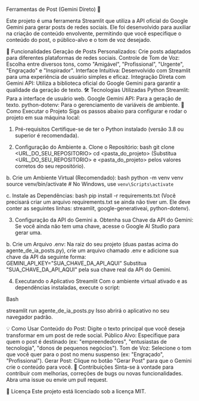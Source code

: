 Ferramentas de Post (Gemini Direto) 🚀

Este projeto é uma ferramenta Streamlit que utiliza a API oficial do Google Gemini para gerar posts de redes sociais. Ele foi desenvolvido para auxiliar na criação de conteúdo envolvente, permitindo que você especifique o conteúdo do post, o público-alvo e o tom de voz desejado.

🌟 Funcionalidades
Geração de Posts Personalizados: Crie posts adaptados para diferentes plataformas de redes sociais.
Controle de Tom de Voz: Escolha entre diversos tons, como "Amigável", "Profissional", "Urgente", "Engraçado" e "Inspirador".
Interface Intuitiva: Desenvolvido com Streamlit para uma experiência de usuário simples e eficaz.
Integração Direta com Gemini API: Utiliza a biblioteca oficial do Google Gemini para garantir a qualidade da geração de texto.
🛠️ Tecnologias Utilizadas
Python
Streamlit: Para a interface de usuário web.
Google Gemini API: Para a geração de texto.
python-dotenv: Para o gerenciamento de variáveis de ambiente.
🚀 Como Executar o Projeto
Siga os passos abaixo para configurar e rodar o projeto em sua máquina local:

1. Pré-requisitos
   Certifique-se de ter o Python instalado (versão 3.8 ou superior é recomendada).

2. Configuração do Ambiente
   a. Clone o Repositório:
   bash git clone <URL_DO_SEU_REPOSITORIO> cd <pasta_do_projeto>
   (Substitua <URL_DO_SEU_REPOSITORIO> e <pasta_do_projeto> pelos valores corretos do seu repositório).

b. Crie um Ambiente Virtual (Recomendado):
bash python -m venv venv source venv/bin/activate # No Windows, use `venv\Scripts\activate`

c. Instale as Dependências:
bash pip install -r requirements.txt
(Você precisará criar um arquivo requirements.txt se ainda não tiver um. Ele deve conter as seguintes linhas: streamlit, google-generativeai, python-dotenv).

3. Configuração da API do Gemini
   a. Obtenha sua Chave da API do Gemini:
   Se você ainda não tem uma chave, acesse o Google AI Studio para gerar uma.

b. Crie um Arquivo .env:
Na raiz do seu projeto (duas pastas acima do agente_de_ia_posts.py), crie um arquivo chamado .env e adicione sua chave da API da seguinte forma:
GEMINI_API_KEY="SUA_CHAVE_DA_API_AQUI"
Substitua "SUA_CHAVE_DA_API_AQUI" pela sua chave real da API do Gemini.

4. Executando o Aplicativo Streamlit
   Com o ambiente virtual ativado e as dependências instaladas, execute o script:

Bash

streamlit run agente_de_ia_posts.py
Isso abrirá o aplicativo no seu navegador padrão.

💡 Como Usar
Conteúdo do Post: Digite o texto principal que você deseja transformar em um post de rede social.
Público Alvo: Especifique para quem o post é destinado (ex: "empreendedores", "entusiastas de tecnologia", "donos de pequenos negócios").
Tom de Voz: Selecione o tom que você quer para o post no menu suspenso (ex: "Engraçado", "Profissional").
Gerar Post: Clique no botão "Gerar Post" para que o Gemini crie o conteúdo para você.
🤝 Contribuições
Sinta-se à vontade para contribuir com melhorias, correções de bugs ou novas funcionalidades. Abra uma issue ou envie um pull request.

📄 Licença
Este projeto está licenciado sob a licença MIT.
